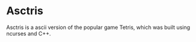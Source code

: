 # Asctris
Asctris is a ascii version of the popular game Tetris, which was built using ncurses and C++. 
